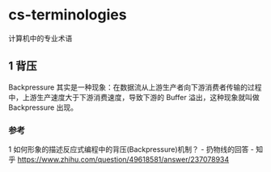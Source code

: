 # cs-terminologies
计算机中的专业术语

## 1 背压
Backpressure 其实是一种现象：在数据流从上游生产者向下游消费者传输的过程中，上游生产速度大于下游消费速度，导致下游的 Buffer 溢出，这种现象就叫做 Backpressure 出现。

### 参考 
1 如何形象的描述反应式编程中的背压(Backpressure)机制？ - 扔物线的回答 - 知乎
https://www.zhihu.com/question/49618581/answer/237078934
